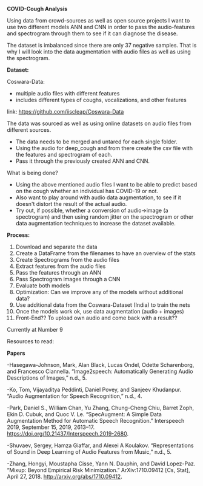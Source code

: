 **COVID-Cough Analysis**

Using data from crowd-sources as well as open source projects I want to use two different models ANN and CNN in order to pass the audio-features and spectrogram through them to see if it can diagnose the disease.

 The dataset is imbalanced since there are only 37 negative samples. That is why I will look into the data augmentation with audio files as well as using the spectrogram. 

**Dataset:** 

Coswara-Data: 

- multiple audio files with different features 
- includes different types of coughs, vocalizations, and other features 

link: https://github.com/iiscleap/Coswara-Data


The data was sourced as well as using online datasets on audio files from different sources. 
- The data needs to be merged and untared for each single folder. 
- Using the audio for deep_cough and from there create the csv file with the features and spectrogram of each. 
- Pass it through the previously created ANN and CNN. 

What is being done?

- Using the above mentioned audio files I want to be able to predict based on the cough whether an individual has COVID-19 or not. 
- Also want to play around with audio data augmentation, to see if it doesn't distort the result of the actual audio. 
- Try out, if possible, whether a conversion of audio->image (a spectrogram) and then using random jitter on the spectrogram or other data augmentation techniques to increase the dataset available.  

**Process:** 
1. Download and separate the data
2. Create a DataFrame from the filenames to have an overview of the stats 
3. Create Spectrograms from the audio files 
4. Extract features from the audio files
5. Pass the features through an ANN 
6. Pass Spectrogram images through a CNN
7. Evaluate both models 
8. Optimization: Can we improve any of the models without additional data?
9. Use additional data from the Coswara-Dataset (India) to train the nets
10. Once the models work ok, use data augmentation (audio + images)
11. Front-End?? To upload own audio and come back with a result??

Currently at Number 9

Resources to read:

**Papers**

-Hasegawa-Johnson, Mark, Alan Black, Lucas Ondel, Odette Scharenborg, and Francesco Ciannella. “Image2speech: Automatically Generating Audio Descriptions of Images,” n.d., 5.

-Ko, Tom, Vijayaditya Peddinti, Daniel Povey, and Sanjeev Khudanpur. “Audio Augmentation for Speech Recognition,” n.d., 4.

-Park, Daniel S., William Chan, Yu Zhang, Chung-Cheng Chiu, Barret Zoph, Ekin D. Cubuk, and Quoc V. Le. “SpecAugment: A Simple Data Augmentation Method for Automatic Speech Recognition.” Interspeech 2019, September 15, 2019, 2613–17. https://doi.org/10.21437/Interspeech.2019-2680.

-Shuvaev, Sergey, Hamza Giaffar, and Alexei A Koulakov. “Representations of Sound in Deep Learning of Audio Features from Music,” n.d., 5.

-Zhang, Hongyi, Moustapha Cisse, Yann N. Dauphin, and David Lopez-Paz. “Mixup: Beyond Empirical Risk Minimization.” ArXiv:1710.09412 [Cs, Stat], April 27, 2018. http://arxiv.org/abs/1710.09412.

